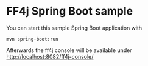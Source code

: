 # FF4j Spring Boot sample #

You can start this sample Spring Boot application with
```
mvn spring-boot:run
```

Afterwards the ff4j console will be available under [http://localhost:8082/ff4j-console/](http://localhost:8082/ff4j-console/)



